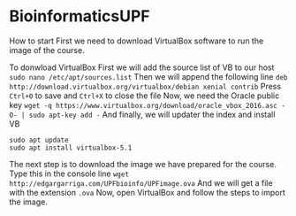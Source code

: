 # BioinformaticsUPF
How to start
First we need to download VirtualBox software to run the image of the course. 

To donwload VirtualBox
First we will add the source list of VB to our host
```sudo nano /etc/apt/sources.list```
Then we will append the following line
```deb http://download.virtualbox.org/virtualbox/debian xenial contrib```
Press ```Ctrl+0``` to save and ```Ctrl+X``` to close the file
Now, we need the Oracle public key
```wget -q https://www.virtualbox.org/download/oracle_vbox_2016.asc -O- | sudo apt-key add -```
And finally, we will updater the index and install VB
```
sudo apt update
sudo apt install virtualbox-5.1
```
The next step is to download the image we have prepared for the course.
Type this in the console line
```wget http://edgargarriga.com/UPFbioinfo/UPFimage.ova```
And we will get a file with the extension ```.ova``` 
Now, open VirtualBox and follow the steps to import the image.
